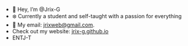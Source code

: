 - 👋 Hey, I’m @Jrix-G
- ❄️ Currently a student and self-taught with a passion for everything
- 👾 My email: jrixweb@gmail.com.
- Check out my website: [jrix-g.github.io](https://jrix-g.github.io/)
- ENTJ-T
